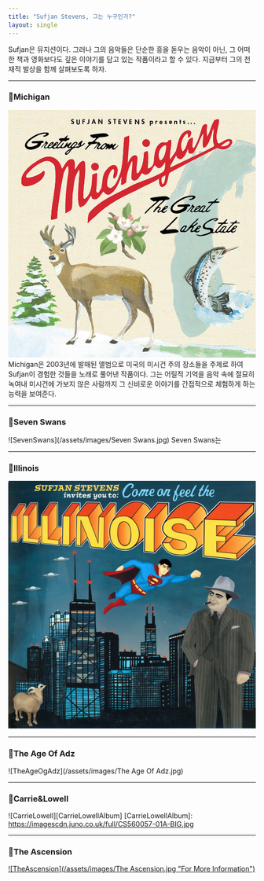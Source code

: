 ```yaml
---
title: "Sufjan Stevens, 그는 누구인가?"
layout: single
---
```


Sufjan은 뮤지션이다. 그러나 그의 음악들은 단순한 흥을 돋우는 음악이 아닌, 그 어떠한 책과 영화보다도 깊은 이야기를 담고 있는 작품이라고 할 수 있다. 지금부터 그의 천재적
발상을 함께 살펴보도록 하자.

---

### 🚀Michigan

![Michigan](/assets/images/michigan.jpg)
Michigan은 2003년에 발매된 앨범으로 미국의 미시건 주의 장소들을 주제로 하여 Sufjan이 경험한 것들을 노래로 풀어낸 작품이다. 그는 어릴적 기억을 음악 속에 절묘히 녹여내 미시건에 가보지 않은 사람까지 그 신비로운 이야기를 간접적으로 체험하게 하는 능력을 보여준다.

---

### 🚀Seven Swans

![SevenSwans](/assets/images/Seven Swans.jpg)
Seven Swans는 

---

### 🚀Illinois

![illinois](/assets/images/illinois.jpg)

---

### 🚀The Age Of Adz

![TheAgeOgAdz](/assets/images/The Age Of Adz.jpg)

---

### 🚀Carrie&Lowell

![CarrieLowell][CarrieLowellAlbum]
[CarrieLowellAlbum]: https://imagescdn.juno.co.uk/full/CS560057-01A-BIG.jpg

---

### 🚀The Ascension

[![TheAscension](/assets/images/The Ascension.jpg "For More Information")](https://en.wikipedia.org/wiki/The_Ascension_(Sufjan_Stevens_album))
